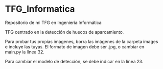 # TFG_Informatica
Repositorio de mi TFG en Ingeniería Informática

TFG centrado en la detección de huecos de aparcamiento.

Para probar tus propias imágenes, borra las imágenes de la carpeta images e incluye las tuyas. El formato de imagen debe ser .jpg, o cambiar en main.py la línea 32.

Para cambiar el modelo de detección, se debe indicar en la línea 23.
